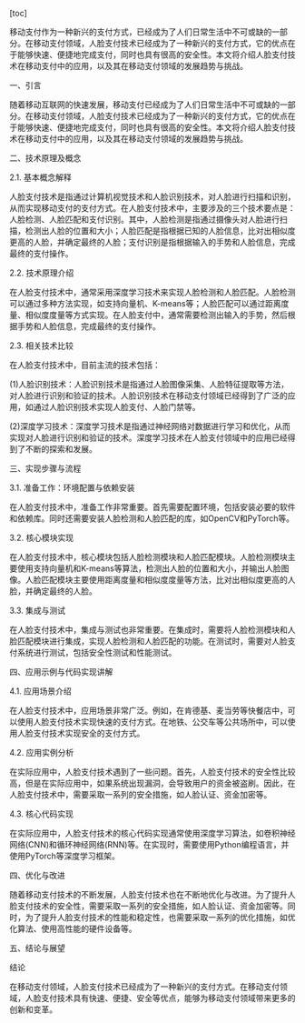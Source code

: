 
[toc]                    
                
                
移动支付作为一种新兴的支付方式，已经成为了人们日常生活中不可或缺的一部分。在移动支付领域，人脸支付技术已经成为了一种新兴的支付方式，它的优点在于能够快速、便捷地完成支付，同时也具有很高的安全性。本文将介绍人脸支付技术在移动支付中的应用，以及其在移动支付领域的发展趋势与挑战。

一、引言

随着移动互联网的快速发展，移动支付已经成为了人们日常生活中不可或缺的一部分。在移动支付领域，人脸支付技术已经成为了一种新兴的支付方式，它的优点在于能够快速、便捷地完成支付，同时也具有很高的安全性。本文将介绍人脸支付技术在移动支付中的应用，以及其在移动支付领域的发展趋势与挑战。

二、技术原理及概念

2.1. 基本概念解释

人脸支付技术是指通过计算机视觉技术和人脸识别技术，对人脸进行扫描和识别，从而实现移动支付的支付方式。在人脸支付技术中，主要涉及的三个技术要点是：人脸检测、人脸匹配和支付识别。其中，人脸检测是指通过摄像头对人脸进行扫描，检测出人脸的位置和大小；人脸匹配是指根据已知的人脸信息，比对出相似度更高的人脸，并确定最终的人脸；支付识别是指根据输入的手势和人脸信息，完成最终的支付操作。

2.2. 技术原理介绍

在人脸支付技术中，通常采用深度学习技术来实现人脸检测和人脸匹配。人脸检测可以通过多种方法实现，如支持向量机、K-means等；人脸匹配可以通过距离度量、相似度度量等方式实现。在人脸支付中，通常需要检测出输入的手势，然后根据手势和人脸信息，完成最终的支付操作。

2.3. 相关技术比较

在人脸支付技术中，目前主流的技术包括：

(1)人脸识别技术：人脸识别技术是指通过人脸图像采集、人脸特征提取等方法，对人脸进行识别和验证的技术。人脸识别技术在移动支付领域已经得到了广泛的应用，如通过人脸识别技术实现人脸支付、人脸门禁等。

(2)深度学习技术：深度学习技术是指通过神经网络对数据进行学习和优化，从而实现对人脸进行识别和验证的技术。深度学习技术在人脸支付领域中的应用已经得到了不断的探索和发展。

三、实现步骤与流程

3.1. 准备工作：环境配置与依赖安装

在人脸支付技术中，准备工作非常重要。首先需要配置环境，包括安装必要的软件和依赖库。同时还需要安装人脸检测和人脸匹配的库，如OpenCV和PyTorch等。

3.2. 核心模块实现

在人脸支付技术中，核心模块包括人脸检测模块和人脸匹配模块。人脸检测模块主要使用支持向量机和K-means等算法，检测出人脸的位置和大小，并输出人脸图像。人脸匹配模块主要使用距离度量和相似度度量等方法，比对出相似度更高的人脸，并确定最终的人脸。

3.3. 集成与测试

在人脸支付技术中，集成与测试也非常重要。在集成时，需要将人脸检测模块和人脸匹配模块进行集成，实现人脸检测和人脸匹配的功能。在测试时，需要对人脸支付系统进行测试，包括安全性测试和性能测试。

四、应用示例与代码实现讲解

4.1. 应用场景介绍

在人脸支付技术中，应用场景非常广泛。例如，在肯德基、麦当劳等快餐店中，可以使用人脸支付技术实现快速的支付方式。在地铁、公交车等公共场所中，可以使用人脸支付技术实现安全的支付方式。

4.2. 应用实例分析

在实际应用中，人脸支付技术遇到了一些问题。首先，人脸支付技术的安全性比较高，但是在实际应用中，如果系统出现漏洞，会导致用户的资金被盗刷。因此，在人脸支付技术中，需要采取一系列的安全措施，如人脸认证、资金加密等。

4.3. 核心代码实现

在实际应用中，人脸支付技术的核心代码实现通常使用深度学习算法，如卷积神经网络(CNN)和循环神经网络(RNN)等。在实现时，需要使用Python编程语言，并使用PyTorch等深度学习框架。

四、优化与改进

随着移动支付技术的不断发展，人脸支付技术也在不断地优化与改进。为了提升人脸支付技术的安全性，需要采取一系列的安全措施，如人脸认证、资金加密等。同时，为了提升人脸支付技术的性能和稳定性，也需要采取一系列的优化措施，如优化算法、使用高性能的硬件设备等。

五、结论与展望

结论

在移动支付领域，人脸支付技术已经成为了一种新兴的支付方式。在移动支付领域，人脸支付技术具有快速、便捷、安全等优点，能够为移动支付领域带来更多的创新和变革。

